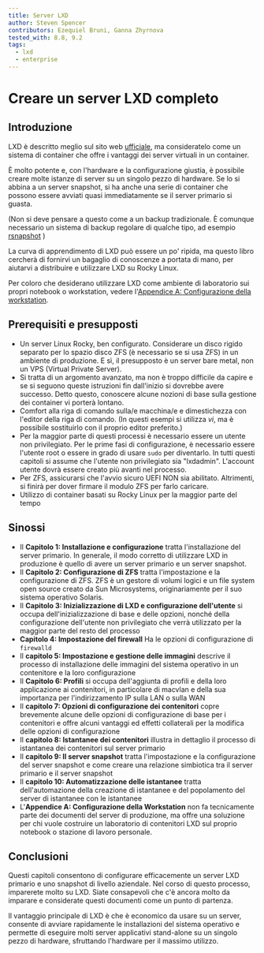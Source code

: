 ```yaml
---
title: Server LXD
author: Steven Spencer
contributors: Ezequiel Bruni, Ganna Zhyrnova
tested_with: 8.8, 9.2
tags:
  - lxd
  - enterprise
---
```


# Creare un server LXD completo

## Introduzione

LXD è descritto meglio sul sito web [ufficiale](https://documentation.ubuntu.com/lxd/en/latest/), ma consideratelo come un sistema di container che offre i vantaggi dei server virtuali in un container.

È molto potente e, con l'hardware e la configurazione giustia, è possibile creare molte istanze di server su un singolo pezzo di hardware. Se lo si abbina a un server snapshot, si ha anche una serie di container che possono essere avviati quasi immediatamente se il server primario si guasta.

(Non si deve pensare a questo come a un backup tradizionale. È comunque necessario un sistema di backup regolare di qualche tipo, ad esempio [rsnapshot](../../guides/backup/rsnapshot_backup.md) )

La curva di apprendimento di LXD può essere un po' ripida, ma questo libro cercherà di fornirvi un bagaglio di conoscenze a portata di mano, per aiutarvi a distribuire e utilizzare LXD su Rocky Linux.

Per coloro che desiderano utilizzare LXD come ambiente di laboratorio sui propri notebook o workstation, vedere l'[Appendice A: Configurazione della workstation](30-appendix_a.md).

## Prerequisiti e presupposti

* Un server Linux Rocky, ben configurato. Considerare un disco rigido separato per lo spazio disco ZFS (è necessario se si usa ZFS) in un ambiente di produzione. E sì, il presupposto è un server bare metal, non un VPS (Virtual Private Server).
* Si tratta di un argomento avanzato, ma non è troppo difficile da capire e se si seguono queste istruzioni fin dall'inizio si dovrebbe avere successo. Detto questo, conoscere alcune nozioni di base sulla gestione dei container vi porterà lontano.
* Comfort alla riga di comando sulla/e macchina/e e dimestichezza con l'editor della riga di comando. (In questi esempi si utilizza _vi_, ma è possibile sostituirlo con il proprio editor preferito.)
* Per la maggior parte di questi processi è necessario essere un utente non privilegiato. Per le prime fasi di configurazione, è necessario essere l'utente root o essere in grado di usare `sudo` per diventarlo. In tutti questi capitoli si assume che l'utente non privilegiato sia "lxdadmin". L'account utente dovrà essere creato più avanti nel processo.
* Per ZFS, assicurarsi che l'avvio sicuro UEFI NON sia abilitato. Altrimenti, si finirà per dover firmare il modulo ZFS per farlo caricare.
* Utilizzo di container basati su Rocky Linux per la maggior parte del tempo

## Sinossi

* Il **Capitolo 1: Installazione e configurazione** tratta l'installazione del server primario. In generale, il modo corretto di utilizzare LXD in produzione è quello di avere un server primario e un server snapshot.
* Il **Capitolo 2: Configurazione di ZFS** tratta l'impostazione e la configurazione di ZFS. ZFS è un gestore di volumi logici e un file system open source creato da Sun Microsystems, originariamente per il suo sistema operativo Solaris.
* Il **Capitolo 3: Inizializzazione di LXD e configurazione dell'utente** si occupa dell'inizializzazione di base e delle opzioni, nonché della configurazione dell'utente non privilegiato che verrà utilizzato per la maggior parte del resto del processo
* **Capitolo 4: Impostazione del firewall** Ha le opzioni di configurazione di `firewalld`
* Il **capitolo 5: Impostazione e gestione delle immagini** descrive il processo di installazione delle immagini del sistema operativo in un contenitore e la loro configurazione
* Il **Capitolo 6: Profili** si occupa dell'aggiunta di profili e della loro applicazione ai contenitori, in particolare di macvlan e della sua importanza per l'indirizzamento IP sulla LAN o sulla WAN
* Il **capitolo 7: Opzioni di configurazione dei contenitori** copre brevemente alcune delle opzioni di configurazione di base per i contenitori e offre alcuni vantaggi ed effetti collaterali per la modifica delle opzioni di configurazione
* Il **capitolo 8: Istantanee dei contenitori** illustra in dettaglio il processo di istantanea dei contenitori sul server primario
* Il **capitolo 9: Il server snapshot** tratta l'impostazione e la configurazione del server snapshot e come creare una relazione simbiotica tra il server primario e il server snapshot
* Il **capitolo 10: Automatizzazione delle istantanee** tratta dell'automazione della creazione di istantanee e del popolamento del server di istantanee con le istantanee
* L'**Appendice A: Configurazione della Workstation** non fa tecnicamente parte dei documenti del server di produzione, ma offre una soluzione per chi vuole costruire un laboratorio di contenitori LXD sul proprio notebook o stazione di lavoro personale.

## Conclusioni

Questi capitoli consentono di configurare efficacemente un server LXD primario e uno snapshot di livello aziendale. Nel corso di questo processo, imparerete molto su LXD. Siate consapevoli che c'è ancora molto da imparare e considerate questi documenti come un punto di partenza.

Il vantaggio principale di LXD è che è economico da usare su un server, consente di avviare rapidamente le installazioni del sistema operativo e permette di eseguire molti server applicativi stand-alone su un singolo pezzo di hardware, sfruttando l'hardware per il massimo utilizzo.
